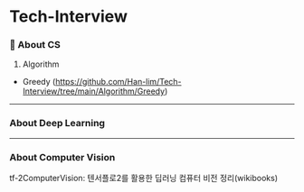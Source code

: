 # Tech-Interview

### 🥑 About CS
1) Algorithm
 - Greedy (https://github.com/Han-lim/Tech-Interview/tree/main/Algorithm/Greedy)

----
### About Deep Learning

  
----
### About Computer Vision
tf-2ComputerVision: 텐서플로2를 활용한 딥러닝 컴퓨터 비전 정리(wikibooks)
